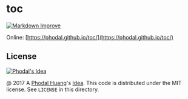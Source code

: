 # toc

[![Markdown Improve](https://img.shields.io/badge/markdown--improve-Phodal-blue.svg)](https://github.com/phodal/markdown-improve)

Online: [https://phodal.github.io/toc/](https://phodal.github.io/toc/)

License
---

[![Phodal's Idea](http://brand.phodal.com/shields/idea-small.svg)](http://ideas.phodal.com/)

@ 2017 A [Phodal Huang](https://www.phodal.com)'s [Idea](http://github.com/phodal/ideas).  This code is distributed under the MIT license. See `LICENSE` in this directory.
